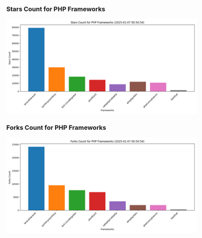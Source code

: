 ### Stars Count for PHP Frameworks

![Stars Chart](./archive/charts/20250107005054_stars_count.png)

### Forks Count for PHP Frameworks

![Forks Chart](./archive/charts/20250107005054_forks_count.png)

